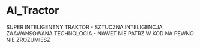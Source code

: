 # AI_Tractor
SUPER INTELIGENTNY TRAKTOR - SZTUCZNA INTELIGENCJA ZAAWANSOWANA TECHNOLOGIA - NAWET NIE PATRZ W KOD NA PEWNO NIE ZROZUMIESZ
